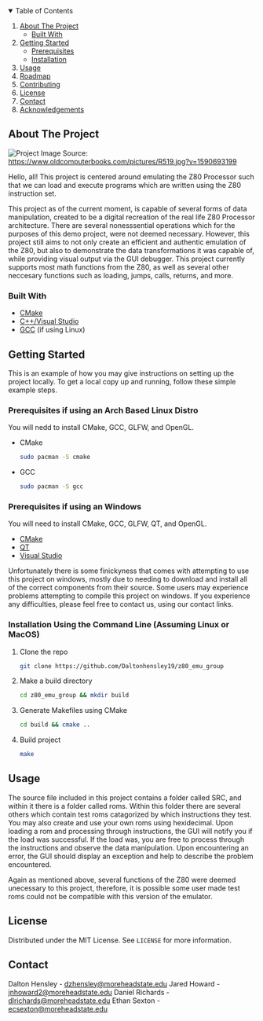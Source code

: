 <!-- TABLE OF CONTENTS -->
<details open="open">
  <summary>Table of Contents</summary>
  <ol>
    <li>
      <a href="#about-the-project">About The Project</a>
      <ul>
        <li><a href="#built-with">Built With</a></li>
      </ul>
    </li>
    <li>
      <a href="#getting-started">Getting Started</a>
      <ul>
        <li><a href="#prerequisites">Prerequisites</a></li>
        <li><a href="#installation">Installation</a></li>
      </ul>
    </li>
    <li><a href="#usage">Usage</a></li>
    <li><a href="#roadmap">Roadmap</a></li>
    <li><a href="#contributing">Contributing</a></li>
    <li><a href="#license">License</a></li>
    <li><a href="#contact">Contact</a></li>
    <li><a href="#acknowledgements">Acknowledgements</a></li>
  </ol>
</details>




## About The Project

![Project](https://www.oldcomputerbooks.com/pictures/R519.jpg?v=1590693199)
Image Source: https://www.oldcomputerbooks.com/pictures/R519.jpg?v=1590693199


Hello, all! This project is centered around emulating the Z80 Processor such that we can load and execute programs which are written using the Z80 instruction set. 

This project as of the current moment, is capable of several forms of data manipulation, created to be a digital recreation of the real life Z80 Processor 
architecture. There are several nonesssential operations which for the purposes of this demo project, were not deemed necessary. However, this project still aims to 
not only create an efficient and authentic emulation of the Z80, but also to demonstrate the data transformations it was capable of, while providing visual output via 
the GUI debugger. This project currently supports most math functions from the Z80, as well as several other neccesary functions such as loading, jumps, calls, 
returns, and more.


### Built With

* [CMake](https://cmake.org/download/)
* [C++/Visual Studio](https://support.microsoft.com/en-us/topic/the-latest-supported-visual-c-downloads-2647da03-1eea-4433-9aff-95f26a218cc0)
* [GCC](https://gcc.gnu.org/install/download.html) (if using Linux)




## Getting Started

This is an example of how you may give instructions on setting up the project locally.
To get a local copy up and running, follow these simple example steps.

### Prerequisites if using an Arch Based Linux Distro

You will nedd to install CMake, GCC, GLFW, and OpenGL.
* CMake
  ```sh
  sudo pacman -S cmake
  ```
* GCC
  ```sh
  sudo pacman -S gcc
  ```

### Prerequisites if using an Windows

You will need to install CMake, GCC, GLFW, QT, and OpenGL.
* [CMake](https://cmake.org/download/)
* [QT](https://www.qt.io/download-qt-installer)
* [Visual Studio](https://support.microsoft.com/en-us/topic/the-latest-supported-visual-c-downloads-2647da03-1eea-4433-9aff-95f26a218cc0)

Unfortunately there is some finickyness that comes with attempting to use this project on windows, mostly due to needing to download and install all of the correct components from their source. Some users may experience problems attempting to compile this project on windows. If you experience any difficulties, please feel free to contact us, using our contact links.


### Installation Using the Command Line (Assuming Linux or MacOS) 
1. Clone the repo
   ```sh
   git clone https://github.com/Daltonhensley19/z80_emu_group
   ```
2. Make a build directory
   ```sh
   cd z80_emu_group && mkdir build 
   ```
3. Generate Makefiles using CMake
   ```sh
   cd build && cmake ..
   ```
3. Build project 
   ```sh
   make
   ```

## Usage

The source file included in this project contains a folder called SRC, and within it there is a folder called roms. Within this folder there are several others 
which contain test roms catagorized by which instructions they test. You may also create and use your own roms using hexidecimal. 
Upon loading a rom and processing through instructions, the GUI will notify you if the load was 
successful. If the load was, you are free to process through the instructions and observe the data manipulation.
Upon encountering an error, the GUI should display an exception and help to describe the problem encountered.

Again as mentioned above, several functions of the Z80 were deemed unecessary to this project, therefore, it is possible some user made test roms could not be
compatible with this version of the emulator.

## License

Distributed under the MIT License. See `LICENSE` for more information.




## Contact 

Dalton Hensley -  dzhensley@moreheadstate.edu
Jared Howard - jnhoward2@moreheadstate.edu
Daniel Richards - dlrichards@moreheadstate.edu
Ethan Sexton - ecsexton@moreheadstate.edu

